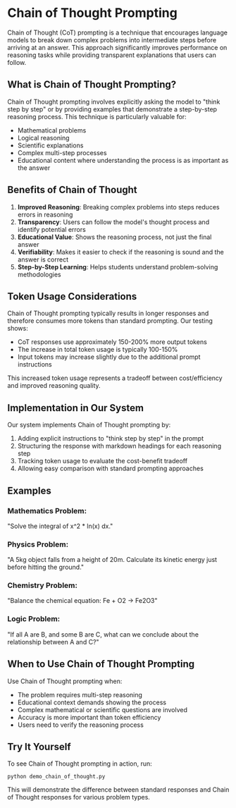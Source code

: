 # Chain of Thought Prompting

Chain of Thought (CoT) prompting is a technique that encourages language models to break down complex problems into intermediate steps before arriving at an answer. This approach significantly improves performance on reasoning tasks while providing transparent explanations that users can follow.

## What is Chain of Thought Prompting?

Chain of Thought prompting involves explicitly asking the model to "think step by step" or by providing examples that demonstrate a step-by-step reasoning process. This technique is particularly valuable for:

- Mathematical problems
- Logical reasoning
- Scientific explanations
- Complex multi-step processes
- Educational content where understanding the process is as important as the answer

## Benefits of Chain of Thought

1. **Improved Reasoning**: Breaking complex problems into steps reduces errors in reasoning
2. **Transparency**: Users can follow the model's thought process and identify potential errors
3. **Educational Value**: Shows the reasoning process, not just the final answer
4. **Verifiability**: Makes it easier to check if the reasoning is sound and the answer is correct
5. **Step-by-Step Learning**: Helps students understand problem-solving methodologies

## Token Usage Considerations

Chain of Thought prompting typically results in longer responses and therefore consumes more tokens than standard prompting. Our testing shows:

- CoT responses use approximately 150-200% more output tokens
- The increase in total token usage is typically 100-150%
- Input tokens may increase slightly due to the additional prompt instructions

This increased token usage represents a tradeoff between cost/efficiency and improved reasoning quality.

## Implementation in Our System

Our system implements Chain of Thought prompting by:

1. Adding explicit instructions to "think step by step" in the prompt
2. Structuring the response with markdown headings for each reasoning step
3. Tracking token usage to evaluate the cost-benefit tradeoff
4. Allowing easy comparison with standard prompting approaches

## Examples

### Mathematics Problem:

"Solve the integral of x^2 \* ln(x) dx."

### Physics Problem:

"A 5kg object falls from a height of 20m. Calculate its kinetic energy just before hitting the ground."

### Chemistry Problem:

"Balance the chemical equation: Fe + O2 → Fe2O3"

### Logic Problem:

"If all A are B, and some B are C, what can we conclude about the relationship between A and C?"

## When to Use Chain of Thought Prompting

Use Chain of Thought prompting when:

- The problem requires multi-step reasoning
- Educational context demands showing the process
- Complex mathematical or scientific questions are involved
- Accuracy is more important than token efficiency
- Users need to verify the reasoning process

## Try It Yourself

To see Chain of Thought prompting in action, run:

```
python demo_chain_of_thought.py
```

This will demonstrate the difference between standard responses and Chain of Thought responses for various problem types.
